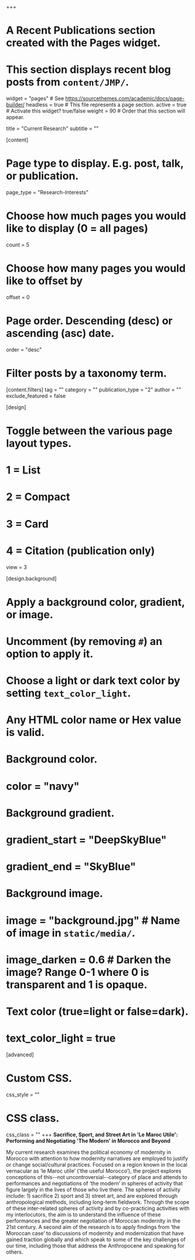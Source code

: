 +++
# A Recent Publications section created with the Pages widget.
# This section displays recent blog posts from `content/JMP/`.

widget = "pages"  # See https://sourcethemes.com/academic/docs/page-builder/
headless = true  # This file represents a page section.
active = true  # Activate this widget? true/false
weight = 90  # Order that this section will appear.

title = "Current Research"
subtitle = ""

[content]
  # Page type to display. E.g. post, talk, or publication.
  page_type = "Research-Interests"
  
  # Choose how much pages you would like to display (0 = all pages)
  count = 5
  
  # Choose how many pages you would like to offset by
  offset = 0

  # Page order. Descending (desc) or ascending (asc) date.
  order = "desc"

  # Filter posts by a taxonomy term.
  [content.filters]
    tag = ""
    category = ""
    publication_type = "2"
    author = ""
    exclude_featured = false
  
[design]
  # Toggle between the various page layout types.
  #   1 = List
  #   2 = Compact
  #   3 = Card
  #   4 = Citation (publication only)
  view = 3
  
[design.background]
  # Apply a background color, gradient, or image.
  #   Uncomment (by removing `#`) an option to apply it.
  #   Choose a light or dark text color by setting `text_color_light`.
  #   Any HTML color name or Hex value is valid.
    
  # Background color.
  # color = "navy"
  
  # Background gradient.
  # gradient_start = "DeepSkyBlue"
  # gradient_end = "SkyBlue"
  
  # Background image.
  # image = "background.jpg"  # Name of image in `static/media/`.
  # image_darken = 0.6  # Darken the image? Range 0-1 where 0 is transparent and 1 is opaque.

  # Text color (true=light or false=dark).
  # text_color_light = true  
  
[advanced]
 # Custom CSS. 
 css_style = ""
 
 # CSS class.
 css_class = ""
+++
**Sacrifice, Sport, and Street Art in 'Le Maroc Utile': Performing and Negotiating 'The Modern' in Morocco and Beyond**

My current research examines the political economy of modernity in Morocco with attention to how modernity narratives are employed to justify or change social/cultural practices. Focused on a region known in the local vernacular as ‘le Maroc utile’ (‘the useful Morocco’), the project explores conceptions of this--not uncontroversial--category of place and attends to performances and negotiations of ‘the modern’ in spheres of activity that figure largely in the lives of those who live there. The spheres of activity include: 1) sacrifice 2) sport and 3) street art, and are explored through anthropological methods, including long-term fieldwork. Through the scope of these inter-related spheres of activity and by co-practicing activities with my interlocutors, the aim is to understand the influence of these performances and the greater negotiation of Moroccan modernity in the 21st century. A second aim of the research is to apply findings from ‘the Moroccan case’ to discussions of modernity and modernization that have gained traction globally and which speak to some of the key challenges of our time, including those that address the Anthropocene and speaking for others.
